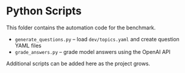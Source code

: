 # Python Scripts

This folder contains the automation code for the benchmark.

- `generate_questions.py` – load `dev/topics.yaml` and create question YAML files
- `grade_answers.py` – grade model answers using the OpenAI API

Additional scripts can be added here as the project grows.
